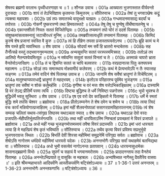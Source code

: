 शेषस्य ब्रह्मणो वरलाभः पृथ्वीधारणाज्ञा च ॥ 1 ॥ 
शौनक उवाच । 
001a	आख्याता भुजगास्तात वीर्यवन्तो दुरासदाः ।
001b	शापं तं तेऽभिविज्ञाय कृतवन्तः किमुत्तरम् ॥
सौतिरुवाच । 
002a	तेषां तु भगवाञ्छेषः कद्रूं त्यक्त्वा महायशाः ।
002b	उग्रं तपः समातस्थे वायुभक्षो यतव्रतः ॥
003a	गन्धमादनमासाद्य बदर्यां च तपोरतः ।
003b	गोकर्णे पुष्करारण्ये तथा हिमवतस्तटे ॥
004a	तेषु तेषु च पुण्येषु तीर्थेष्वायतनेषु च ।
004b	एकान्तशीलो नियतः सततं विजितेन्द्रियः ॥
005a	तप्यमानं तपो घोरं तं ददर्श पितामहः ।
005b	संशुष्कमांसत्वक्स्नायुं जटाचीरधरं मुनिम् ॥
006a	तमब्रवीत्सत्यधृतिं तप्यमानं पितामहः ।
006b	किमिदं कुरुषे शेष प्रजानां स्वस्ति वै कुरु ॥
007a	त्वं हि तीव्रेण तपसा प्रजास्तापयसेऽनघ ।
007b	ब्रूहि कामं च मे शेष यस्ते हृदि व्यवस्थितः ॥
शेष उवाच । 
008a	सोदर्या मम सर्वे हि भ्रातरो मन्दचेतसः ।
008b	सह तैर्नोत्सहे वस्तुं तद्भवाननुमन्यताम् ॥
009a	अभ्यसूयन्ति सततं परस्परममित्रवत् ।
009b	ततोऽहं तप आतिष्ठे नैतन्पश्येयमित्युत ॥
010a	न मर्षयन्ति ससुतां सततं विनतां च ते ।
010b	अस्माकं चापरो भ्राता वैनतेयोऽन्तरिक्षगः ॥
011a	तं च द्विषन्ति सततं स चापि बलवत्तरः ।
011b	वरप्रदानात्स पितुः कश्यपस्य महात्मनः ॥
012a	सोऽहं तपः समास्थाय मोक्ष्यामीदं कलेवरम् ।
012b	कथं मे प्रेत्यभावेऽपि न तैः स्यात्सह सङ्गमः ॥
013a	तमेवं वादिनं शेषं पितामह उवाच ह ।
013b	जानामि शेष सर्वेषां भ्रातॄणां ते विचेष्टितम् ॥
014a	मातुश्चाप्यपराधाद्वै भ्रातॄणां ते महद्भयम् ।
014b	कृतोऽत्र परिहारश्च पूर्वमेव भुजङ्गम ॥
015a	भ्रातॄणां तव सर्वेषां न शोकं कर्तुमर्हसि ।
015b	वृणीष्व च वरं मत्तः शेष यत्तेऽभिकाङ्क्षितम् ॥
016a	दास्यामि हि वरं तेऽद्य प्रीतिर्मे परमा त्वयि ।
016b	दिष्ट्या बुद्धिश्च ते धर्मे निविष्टा पन्नगोत्तम । 
016c	भूयो भूयश्च ते बुद्धिर्धर्मे भवतु सुस्थिरा ॥ 
शेष उवाच । 
017a	एष एव वरो देव काङ्क्षितो मे पितामह ।
017b	धर्मे मे रमतां बुद्धिः शमे तपसि चेश्वर ॥
ब्रह्मोवाच । 
018a	प्रीतोऽस्म्यनेन ते शेष दमेन च शमेन च ।
018b	त्वया त्विदं वचः कार्यं मन्नियोगात्प्रजाहितम् ॥
019a	इमां महीं शैलवनोपपन्नां ससागरग्रामविहारपत्तनाम् 
019b	त्वं शेष सम्यक् चलितां यथाव-त्संगृह्य तिष्ठस्व यथाऽचला स्यात् ॥ 
शेष उवाच । 
020a	यथाऽऽह देवो वरदः प्रजापति-र्महीपतिर्भूतपतिर्जगत्पतिः । 
020b	तथा महीं धारयिताऽस्मि निश्चलां प्रयच्छतां मे विवरं प्रजापते ॥ 
ब्रह्मोवाच । 
021a	अधो महीं गच्छ भुजङ्गमोत्तमस्वयं तवैषा विवरं प्रदास्यति । 
021b	इमां धरां धारयता त्वया हि मे महत्प्रियं शेष कृतं भविष्यति ॥ 
सौतिरुवाच । 
022a	तथैव कृत्वा विवरं प्रविश्य सप्रभुर्भुवो भुजगवराग्रजः स्थितः । 
022b	बिभर्ति देवीं शिरसा महीमिमां समुद्रनेमिं परिगृह्य सर्वतः ॥ 
ब्रह्मोवाच । 
023a	शेषोऽसि नागोत्तम धर्मदेवो महीमिमां धारयसे यदेकः । 
023b	अनन्तभोगैः परिगृह्य सर्वां यथाहमेवं बलभिद्यथा वा ॥ 
सौतिरुवाच । 
024a	अधो भूमौ वसत्येवं नागोऽनन्तः प्रतापवान् ।
024b	धारयन्वसुधामेकः शासनाद्ब्रह्मणो विभोः ॥
025a	सुपर्णं च सहायं वै भगवानमरोत्तमः ।
025b	प्रादादनन्ताय तदा वैनतेयं पितामहः ॥
026a	अनन्तेऽभिप्रयाते तु वासुकिः स महाबलः ।
026b	अभ्यषिच्यत नागैस्तु दैवतैरिव वासवः ॥' ॥ 
इति श्रीमन्महाभारते आदिपर्वणि आस्तीकपर्वणि षट्त्रिंशोऽध्यायः ॥ 37 ॥ 
1-36-1 उत्तरं अनन्तरम् ॥ 1-36-23 अनन्तभोगैः अनन्तफणाभिः ॥ षट्त्रिंशोऽध्यायः ॥ 36 ॥ 
